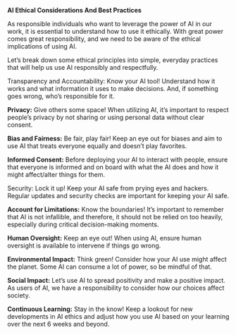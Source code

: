 **AI Ethical Considerations And Best Practices**

As responsible individuals who want to leverage the power of AI in our work, it is essential to understand how to use it ethically. With great power comes great responsibility, and we need to be aware of the ethical implications of using AI.

Let’s break down some ethical principles into simple, everyday practices that will help us use AI responsibly and respectfully.

Transparency and Accountability: Know your AI tool! Understand how it works and what information it uses to make decisions. And, if something goes wrong, who’s responsible for it.

**Privacy:** Give others some space! When utilizing AI, it’s important to respect people’s privacy by not sharing or using personal data without clear consent.

**Bias and Fairness:** Be fair, play fair! Keep an eye out for biases and aim to use AI that treats everyone equally and doesn’t play favorites.

**Informed Consent:** Before deploying your AI to interact with people, ensure that everyone is informed and on board with what the AI does and how it might affect/alter things for them.

Security: Lock it up! Keep your AI safe from prying eyes and hackers. Regular updates and security checks are important for keeping your AI safe.

**Account for Limitations:** Know the boundaries! It’s important to remember that AI is not infallible, and therefore, it should not be relied on too heavily, especially during critical decision-making moments.

**Human Oversight:** Keep an eye out! When using AI, ensure human oversight is available to intervene if things go wrong.

**Environmental Impact:** Think green! Consider how your AI use might affect the planet. Some AI can consume a lot of power, so be mindful of that.

**Social Impact:** Let’s use AI to spread positivity and make a positive impact. As users of AI, we have a responsibility to consider how our choices affect society.

**Continuous Learning:** Stay in the know! Keep a lookout for new developments in AI ethics and adjust how you use AI based on your learning over the next 6 weeks and beyond.



